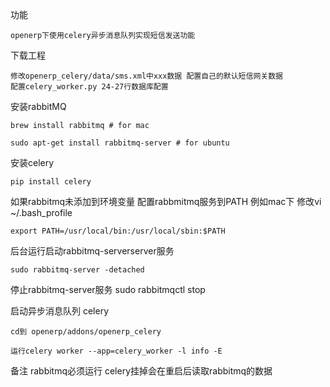 功能

    openerp下使用celery异步消息队列实现短信发送功能


下载工程

    修改openerp_celery/data/sms.xml中xxx数据 配置自己的默认短信网关数据
    配置celery_worker.py 24-27行数据库配置


安装rabbitMQ

    brew install rabbitmq # for mac

    sudo apt-get install rabbitmq-server # for ubuntu


安装celery

    pip install celery


如果rabbitmq未添加到环境变量
配置rabbmitmq服务到PATH
例如mac下 修改vi ~/.bash_profile

    export PATH=/usr/local/bin:/usr/local/sbin:$PATH


后台运行启动rabbitmq-serverserver服务

    sudo rabbitmq-server -detached


停止rabbitmq-server服务
    sudo rabbitmqctl stop


启动异步消息队列 celery

    cd到 openerp/addons/openerp_celery

    运行celery worker --app=celery_worker -l info -E


备注
    rabbitmq必须运行 celery挂掉会在重启后读取rabbitmq的数据

